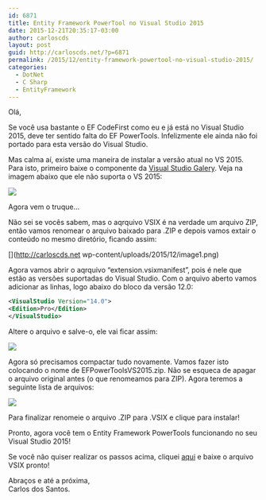 ```yaml
---
id: 6871
title: Entity Framework PowerTool no Visual Studio 2015
date: 2015-12-21T20:35:17-03:00
author: carloscds
layout: post
guid: http://carloscds.net/?p=6871
permalink: /2015/12/entity-framework-powertool-no-visual-studio-2015/
categories:
  - DotNet
  - C Sharp
  - EntityFramework
---
```

Olá,

Se você usa bastante o EF CodeFirst como eu e já está no Visual Studio 2015, deve ter sentido falta do EF PowerTools. Infelizmente ele ainda não foi portado para esta versão do Visual Studio.

Mas calma aí, existe uma maneira de instalar a versão atual no VS 2015. Para isto, primeiro baixe o componente da [Visual Studio Galery](https://visualstudiogallery.msdn.microsoft.com/72a60b14-1581-4b9b-89f2-846072eff19d/). Veja na imagem abaixo que ele não suporta o VS 2015:

![]( wp-content/uploads/2015/12/image.png)

Agora vem o truque…

Não sei se vocês sabem, mas o aqrquivo VSIX é na verdade um arquivo ZIP, então vamos renomear o arquivo baixado para .ZIP e depois vamos extair o conteúdo no mesmo diretório, ficando assim:

[](http://carloscds.net wp-content/uploads/2015/12/image1.png)

Agora vamos abrir o aqrquivo “extension.vsixmanifest”, pois é nele que estão as versões suportadas do Visual Studio. Com o arquivo aberto vamos adicionar as linhas, logo abaixo do bloco da versão 12.0:

```xml
<VisualStudio Version="14.0">  
<Edition>Pro</Edition>  
</VisualStudio>
```

Altere o arquivo e salve-o, ele vai ficar assim:

![]( wp-content/uploads/2015/12/image2.png)

Agora só precisamos compactar tudo novamente. Vamos fazer isto colocando o nome de EFPowerToolsVS2015.zip. Não se esqueca de apagar o arquivo original antes (o que renomeamos para ZIP). Agora teremos a seguinte lista de arquivos:

![]( wp-content/uploads/2015/12/image3.png)

Para finalizar renomeie o arquivo .ZIP para .VSIX e clique para instalar!

Pronto, agora você tem o Entity Framework PowerTools funcionando no seu Visual Studio 2015!

Se você não quiser realizar os passos acima, cliquei [aqui](https://github.com/carloscds/Palestras/blob/master/Tools/EFPowerToolsVS2015.zip) e baixe o arquivo VSIX pronto!

Abraços e até a próxima,  
Carlos dos Santos.